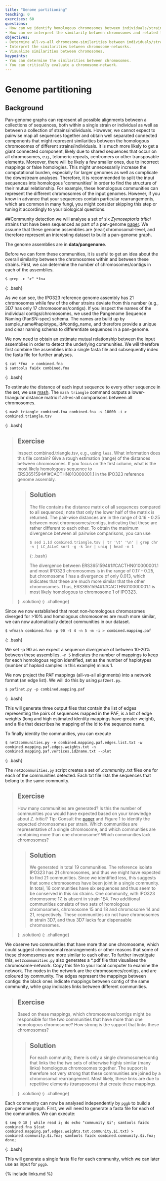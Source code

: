 ```yaml
---
title: "Genome partitioning"
teaching: 0
exercises: 60
questions:
- How can we identify homologous chromosomes between individuals/strains?
- How can we interpret the similarity between chromosomes and related these to biology? 
objectives:
- Determine all-vs-all chromosome-similarities between individuals/strains.
- Interpret the similarities between chromosome-networks.
- Visualize similarities between chromosomes.
keypoints:
- You can determine the similarities between chromosomes.
- You can critically evaluate a chromosome-network.
---
```


#  Genome partitioning
## Background
Pan-genome graphs can represent all possible alignments between a collections of sequences, both within a single strain or individual as well as between a collection of strains/individuals. However, we cannot expect to pairwise map all sequences together and obtain well separated connected components that might represent similarities between the homologous chromosomes of different strains/individuals. It is much more likely to get a giant connected component, likely due to shared sequences that occur on all chromosomes, e.g., telomeric repeats, centromers or other transposable elements. Moreover, there will be likely a few smaller ones, due to incorrect mappings or false homologies. This might unnecessarily increase the computational burden, especially for larger genomes as well as complicate the downstream analyses. Therefore, it is recommended to split the input sequences into homologous 'communities' in order to find the structure of their mutual relationship. For example, these homologous communities can represent the different chromosomes of the input genomes. However, if you know in advance that your sequences contain particular rearrangements, which are common in many fungi, you might consider skipping this step or tuning it accordingly to your biological questions.

##Community detection
we will analyse a set of six *Zymoseptoria tritici* strains that have been sequenced as part of a pan-genome [paper](https://bmcbiol.biomedcentral.com/articles/10.1186/s12915-020-0744-3). We assume that these genome assemblies are (near)chromosomal-level, and therefore represent an interesting dataset to build a pan-genome graph.

The genome assemblies are in **data/pangenome**. 

Before we can form these communities, it is useful to get an idea about the overall similarity between the chromosomes within and between these strains. First, we can determine the number of chromosomes/contigs in each of the assemblies.

~~~
$ grep -c ">" *fna
~~~
{: .bash}

As we can see, the IPO323 reference genome assembly has 21 chromosomes while few of the other strains deviate from this number (e.g., 3D7 has only 17 chromosomes/contigs). If you inspect the names of the individual contigs/chromosomes, we used the Pangenome Sequence Naming (PanSN-spec) schema. The names are build up by sample\_name#haplotype\_id#contig\_name, and therefore provide a unique and clear naming schema to differentiate sequences in a pan-genome.

We now need to obtain an estimate mutual relationship between the input assemblies in order to detect the underlying communities. We will therefore first combine the assemblies into a single fasta file and subsequently index the fasta file for further analyses.

~~~
$ cat *fna  > combined.fna
$ samtools faidx combined.fna 
~~~
{: .bash}

To estimate the distance of each input sequence to every other sequence in the set, we use [mash](https://mash.readthedocs.io/en/latest/). The `mash triangle` command outputs a lower-triangular distance matrix if all-vs-all comparisons between all chromosomes.

~~~
$ mash triangle combined.fna combined.fna -s 10000 -i > combined.triangle.tsv
~~~
{: .bash}

> ## Exercise
> 
> Inspect combined.triangle.tsv, e.g., using `less`. What information does this file contain? Give a rough estimation (range) of the distances between chromosomes. If you focus on the first column, what is the most likely homologous sequence to ERS3651594#1#CACTHN010000001.1 in the IPO323 reference genome assembly.
>
>> ## Solution
>> 
>> The file contains the distance matrix of all sequences compared to all sequenced; note that only the lower half of the matrix is returned. The pair-wise distances are in the range of 0.16 - 0.25 between most chromosomes/contigs, indicating that these are rather different to each other. To obtain the maximum divergence between all pairwise comparisons, you can use
>> ~~~
>> $ sed 1,1d combined.triangle.tsv | tr '\t' '\n' | grep chr -v | LC_ALL=C sort -g -k 1nr | uniq | head -n 1
>> ~~~
>> {: .bash}
>>
>> The divergence between ERS3651594#1#CACTHN010000001.1 and most IPO323 chromosomes is in the range of 0.17 - 0.25, but chromosome 1 has a divergence of only 0.013, which indicates that these are much more similar that the other chromosomes. Thus, ERS3651594#1#CACTHN010000001.1 is most likely homologous to chromosome 1 of IPO323.
>>
> {: .solution}
{: .challenge}

Since we now established that most non-homologous chromosomes diverged for >10% and homologous chromosomes are much more similar, we can now automatically detect communities in our dataset. 

~~~
$ wfmash combined.fna -p 90 -t 4 -n 5 -m -i > combined.mapping.paf
~~~
{: .bash}

We set -p 90 as we expect a sequence divergence of between 10-20% between these assemblies. `-n 5` indicates the number of mappings to keep for each homologous region identified, set as the number of haplotypes (number of haploid samples in this example) minus 1.

We now project the PAF mappings (all-vs-all alignments) into a network format (an edge list). We will do this by using `paf2net.py`.

~~~
$ paf2net.py -p combined.mapping.paf
~~~
{: .bash}

This will generate three output files that contain the list of edges representing the pairs of sequences mapped in the PAF, is a list of edge weights (long and high estimated identity mappings have greater weight), and a file that describes he mapping of the id to the sequence name.

To finally identity the communities, you can execute
~~~
$ net2communities.py -e combined.mapping.paf.edges.list.txt -w combined.mapping.paf.edges.weights.txt -n combined.mapping.paf.vertices.id2name.txt --plot
~~~
{: .bash}

The `net2communities.py` script creates a set of *.community.*.txt files one for each of the communities detected. Each txt file lists the sequences that belong to the same community.

> ## Exercise
> 
> How many communities are generated? Is this the number of communities you would have expected based on your knowledge about *Z. tritici*? Tip: Consult the [paper](https://bmcbiol.biomedcentral.com/articles/10.1186/s12915-020-0744-3) and Figure 1 to identify the expected chromosomes per strain. Which communities are representative of a single chromosome, and which communities are containing more than one chromosome? Which communities lack chromosomes?
>
>> ## Solution
>> 
>> We generated in total 19 communities. The reference isolate IPO323 has 21 chromosomes, and thus we might have expected to find 21 communities. Since we identified less, this suggests that some chromosomes have been joint in a single community. In total, 16 communities have six sequences and thus seem to be conserved in this six strains. One community, with IPO323 chromosome 17, is absent in strain 1E4. Two additional communities consists of two sets of homologous chromosomes, chromosome 15 and 18 and chromosome 14 and 21, respectively. These communities do not have chromosomes in strain 3D7, and thus 3D7 lacks four dispensable chromosomes. 
>>
> {: .solution}
{: .challenge}

We observe two communities that have more than one chromosome, which could suggest chromosomal rearrangements or other reasons that some of these chromosomes are more similar to each other. To further investigate this, `net2communities.py` also generates a *.pdf file that visualises the chromosome-network. Copy this file to your local computer to examine the network. The nodes in the network are the chromosomes/contigs, and are coloured by community. The edges represent the mappings between contigs: the black ones indicate mappings between contig of the same community, while gray indicates links between different communities.

> ## Exercise
> 
> Based on these mappings, which chromosomes/contigs might be responsible for the two communities that have more than one homologous chromosome? How strong is the support that links these chromosomes?
>
>> ## Solution
>> 
>> For each community, there is only a single chromosome/contig that links the the two sets of otherwise highly similar (many links) homologous chromosomes together. The support is therefore not very strong that these communities are joined by a chromosomal rearrangement. Most likely, these links are due to repetitive elements (transposons) that create these mappings.
>>
> {: .solution}
{: .challenge}

Each community can now be analysed independently by `pggb` to build a pan-genome graph. First, we will need to generate a fasta file for each of the communities. We can execute:

~~~
$ seq 0 18 | while read i; do echo "community $i"; samtools faidx combined.fna $(cat combined.mapping.paf.edges.weights.txt.community.$i.txt) > combined.community.$i.fna; samtools faidx combined.community.$i.fna; done;
~~~
{: .bash}

This will generate a single fasta file for each community, which we can later use as input for `pggb`.

{% include links.md %}
